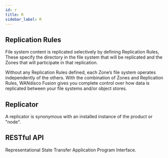 ```yaml
---
id: r
title: R
sidebar_label: R
---
```


## Replication Rules
File system content is replicated selectively by defining Replication Rules,
These specify the directory in the file system that will be replicated and the Zones that will participate in that replication.

Without any Replication Rules defined, each Zone’s file system operates independently of the others. With the combination of Zones and Replication Rules, WANdisco Fusion gives you complete control over how data is replicated between your file systems and/or object stores.

## Replicator
A replicator is synonymous with an installed instance of the product or "node".

## RESTful API
Representational State Transfer Application Program Interface.
